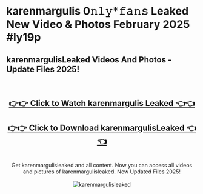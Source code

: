 # karenmargulis 0𝚗𝚕𝚢*𝚏𝚊𝚗𝚜 Leaked New Video & Photos February 2025 #ly19p

<h2>karenmargulisLeaked Videos And Photos - Update Files 2025!</h2>
<br>
<div align="center">
<h2><a href="https://mediaupload.pro?title=karenmargulis&ref=11F" rel="nofollow">👉👉 Click to Watch karenmargulis Leaked 👈👈</a></h2>
<h2><a href="https://mediaupload.pro?title=karenmargulis&ref=11F" rel="nofollow">👉👉 Click to Download karenmargulisLeaked 👈👈</a></h2>
<br>
Get karenmargulisleaked and all content. Now you can access all videos and pictures of karenmargulisleaked. New Updated Files 2025!
<br>
<br>
<a href="https://mediaupload.pro?title=karenmargulis&ref=11F" rel="nofollow" data-target="animated-image.originalLink"><img src="https://i.ibb.co/Gkj2r4b/banner.png" alt="karenmargulisleaked" style="max-width: 100%; display: inline-block;" data-target="animated-image.originalImage"></a>
</div>
<br>

